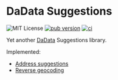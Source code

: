 # DaData Suggestions

![MIT License](https://img.shields.io/badge/License-MIT-green)
[![pub version](https://img.shields.io/pub/v/dadata.svg?label=pub&color=orange)](https://pub.dev/packages/dadata)
[![ci](https://github.com/darkxanter/dadata_flutter/actions/workflows/ci.yml/badge.svg?branch=master)](https://github.com/darkxanter/dadata_flutter/actions/workflows/ci.yml)

Yet another [DaData](https://dadata.ru/) Suggestions library.

Implemented:
- [Address suggestions](https://dadata.ru/api/suggest/address/)
- [Reverse geocoding](https://dadata.ru/api/geolocate/)
